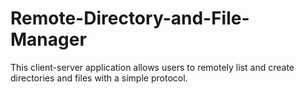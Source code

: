 # Remote-Directory-and-File-Manager
This client-server application allows users to remotely list and create directories and files with a simple protocol.

